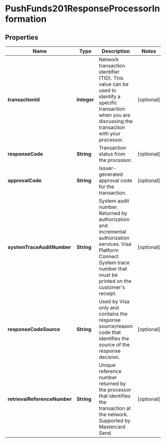 
# PushFunds201ResponseProcessorInformation

## Properties
Name | Type | Description | Notes
------------ | ------------- | ------------- | -------------
**transactionId** | **Integer** | Network transaction identifier (TID). This value can be used to identify a specific transaction when you are discussing the transaction with your processor.  |  [optional]
**responseCode** | **String** | Transaction status from the processor.  |  [optional]
**approvalCode** | **String** | Issuer-generated approval code for the transaction.  |  [optional]
**systemTraceAuditNumber** | **String** | System audit number. Returned by authorization and incremental authorization services.  Visa Platform Connect  System trace number that must be printed on the customer&#39;s receipt.  |  [optional]
**responseCodeSource** | **String** | Used by Visa only and contains the response source/reason code that identifies the source of the response decision.  |  [optional]
**retrievalReferenceNumber** | **String** | Unique reference number returned by the processor that identifies the transaction at the network.  Supported by Mastercard Send  |  [optional]



